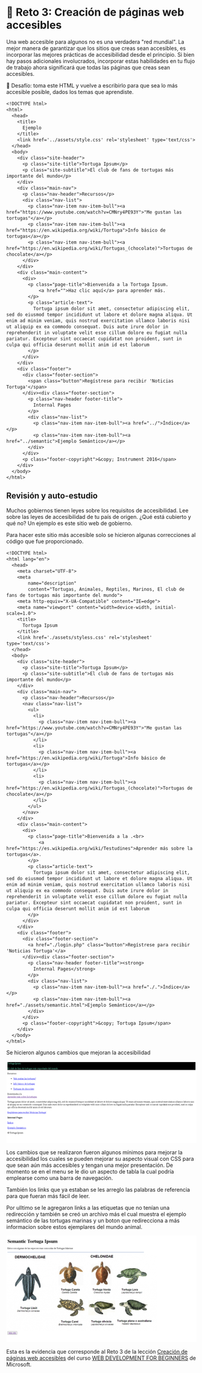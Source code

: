 # 🚀 Reto 3: Creación de páginas web accesibles
Una web accesible para algunos no es una verdadera "red mundial". La mejor manera de garantizar que los sitios que creas sean accesibles, es incorporar las mejores prácticas de accesibilidad desde el principio. Si bien hay pasos adicionales involucrados, incorporar estas habilidades en tu flujo de trabajo ahora significará que todas las páginas que creas sean accesibles.<br/>

🚀 Desafío: toma este HTML y vuelve a escribirlo para que sea lo más accesible posible, dados los temas que aprendiste.

```
<!DOCTYPE html>
<html>
  <head>
    <title>
      Ejemplo
    </title>
    <link href='../assets/style.css' rel='stylesheet' type='text/css'>
  </head>
  <body>
    <div class="site-header">
      <p class="site-title">Tortuga Ipsum</p>
      <p class="site-subtitle">El club de fans de tortugas más importante del mundo</p>
    </div>
    <div class="main-nav">
      <p class="nav-header">Recursos</p>
      <div class="nav-list">
        <p class="nav-item nav-item-bull"><a href="https://www.youtube.com/watch?v=CMNry4PE93Y">"Me gustan las tortugas"</a></p>
        <p class="nav-item nav-item-bull"><a href="https://en.wikipedia.org/wiki/Tortuga">Info básico de tortugas</a></p>
        <p class="nav-item nav-item-bull"><a href="https://en.wikipedia.org/wiki/Tortugas_(chocolate)">Tortugas de chocolate</a></p>
      </div>
    </div>
    <div class="main-content">
      <div>
        <p class="page-title">Bienvenida a la Tortuga Ipsum. 
            <a href="">Haz clic aquí</a> para aprender más.
        </p>
        <p class="article-text">
          Tortuga ipsum dolor sit amet, consectetur adipiscing elit, sed do eiusmod tempor incididunt ut labore et dolore magna aliqua. Ut enim ad minim veniam, quis nostrud exercitation ullamco laboris nisi ut aliquip ex ea commodo consequat. Duis aute irure dolor in reprehenderit in voluptate velit esse cillum dolore eu fugiat nulla pariatur. Excepteur sint occaecat cupidatat non proident, sunt in culpa qui officia deserunt mollit anim id est laborum
        </p>
      </div>
    </div>
    <div class="footer">
      <div class="footer-section">
        <span class="button">Regístrese para recibir 'Noticias Tortuga'</span>
      </div><div class="footer-section">
        <p class="nav-header footer-title">
          Internal Pages
        </p>
        <div class="nav-list">
          <p class="nav-item nav-item-bull"><a href="../">Índice</a></p>
          <p class="nav-item nav-item-bull"><a href="../semantic">Ejemplo Semántico</a></p>
        </div>
      </div>
      <p class="footer-copyright">&copy; Instrument 2016</span>
    </div>
  </body>
</html>

```

## Revisión y auto-estudio
Muchos gobiernos tienen leyes sobre los requisitos de accesibilidad. Lee sobre las leyes de accesibilidad de tu país de origen. ¿Qué está cubierto y qué no? Un ejemplo es este sitio web de gobierno.

Para hacer este sitio más accesible solo se hicieron algunas correcciones al código que fue proporcionado.
```
<!DOCTYPE html>
<html lang="en">
  <head>
    <meta charset="UTF-8">
    <meta 
        name="description"
        content="Tortugas, Animales, Reptiles, Marinos, El club de fans de tortugas más importante del mundo">
    <meta http-equiv="X-UA-Compatible" content="IE=edge">
    <meta name="viewport" content="width=device-width, initial-scale=1.0">
    <title>
      Tortuga Ipsum
    </title>
    <link href='./assets/styless.css' rel='stylesheet' type='text/css'>
  </head>
  <body>
    <div class="site-header">
      <p class="site-title">Tortuga Ipsum</p>
      <p class="site-subtitle">El club de fans de tortugas más importante del mundo</p>
    </div>
    <div class="main-nav">
      <p class="nav-header">Recursos</p>
      <nav class="nav-list">
        <ul>
          <li>
            <p class="nav-item nav-item-bull"><a href="https://www.youtube.com/watch?v=CMNry4PE93Y">"Me gustan las tortugas"</a></p>  
          </li>
          <li>
            <p class="nav-item nav-item-bull"><a href="https://en.wikipedia.org/wiki/Tortuga">Info básico de tortugas</a></p>
          </li>
          <li>
            <p class="nav-item nav-item-bull"><a href="https://en.wikipedia.org/wiki/Tortugas_(chocolate)">Tortugas de chocolate</a></p>
          </li>
        </ul>
      </nav>
    </div>
    <div class="main-content">
      <div>
        <p class="page-title">Bienvenida a la .<br>
            <a href="https://es.wikipedia.org/wiki/Testudines">Aprender más sobre la tortugas</a>.
        </p>
        <p class="article-text">
          Tortuga ipsum dolor sit amet, consectetur adipiscing elit, sed do eiusmod tempor incididunt ut labore et dolore magna aliqua. Ut enim ad minim veniam, quis nostrud exercitation ullamco laboris nisi ut aliquip ex ea commodo consequat. Duis aute irure dolor in reprehenderit in voluptate velit esse cillum dolore eu fugiat nulla pariatur. Excepteur sint occaecat cupidatat non proident, sunt in culpa qui officia deserunt mollit anim id est laborum
        </p>
      </div>
    </div>
    <div class="footer">
      <div class="footer-section">
        <a href="./login.php" class="button">Regístrese para recibir 'Noticias Tortuga'</a>
      </div><div class="footer-section">
        <p class="nav-header footer-title"><strong>
          Internal Pages</strong>
        </p>
        <div class="nav-list">
          <p class="nav-item nav-item-bull"><a href="./.">Índice</a></p>
          <p class="nav-item nav-item-bull"><a href="./assets/semantic.html">Ejemplo Semántico</a></p>
        </div>
      </div>
      <p class="footer-copyright">&copy; Tortuga Ipsum</span>
    </div>
  </body>
</html>

```
Se hicieron algunos cambios que mejoran la accesibilidad<br/>

<img src="../img/Web1.png" alt="" width="" height="">

Los cambios que se realizaron fueron algunos mínimos para mejorar la accesibilidad los cuales se pueden mejorar su aspecto visual con CSS para que sean aún más accesibles y tengan una mejor presentación. De momento se en el menu se le dio un aspecto de tabla la cual podría emplearse como una barra de navegación.

También los links que ya estaban se les arreglo las palabras de referencia para que fueran más fácil de leer.

Por ulltimo se le agregaron links a las etiquetas que no tenían una redirección y también se creó un archivo más el cual muestra el ejemplo semántico de las tortugas marinas y un boton que redirecciona a más informacion sobre estos ejemplares del mundo animal.

<img src="../img/Web2.png" alt="" width="" height=""><br/>

Esta es la evidencia que corresponde al Reto 3 de la lección <a href="https://github.com/microsoft/Web-Dev-For-Beginners/blob/main/1-getting-started-lessons/3-accessibility/translations/README.es.md">Creación de páginas web accesibles</a> del curso <a href="https://github.com/microsoft/Web-Dev-For-Beginners">WEB DEVELOPMENT FOR BEGINNERS</a> de Microsoft.
